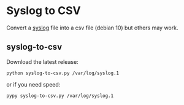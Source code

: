 # Syslog to CSV
Convert a [syslog](https://tools.ietf.org/html/rfc5424) file into a csv file (debian 10) but others may work.

## syslog-to-csv
Download the latest release:

```
python syslog-to-csv.py /var/log/syslog.1
```
or if you need speed:

```
pypy syslog-to-csv.py /var/log/syslog.1
```
